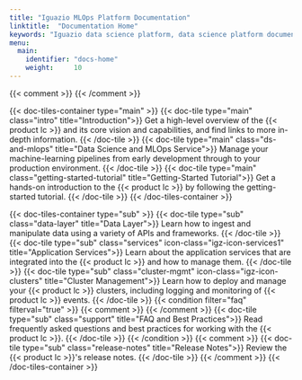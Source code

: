 ```yaml
---
title: "Iguazio MLOps Platform Documentation"
linktitle:  "Documentation Home"
keywords: "Iguazio data science platform, data science platform documentation, data science platform, data science, analytics platform, coninuous platform, getting started, development resources"
menu:
  main:
    identifier: "docs-home"
    weight:     10
---
```

{{< comment >}}<!-- [InfraInfo] [ci-no-shcd-in-front-matter] The title should
  use {{< product full >}}. -->
{{< /comment >}}

<!-- Main Doc Tiles -->
{{< doc-tiles-container type="main" >}}
    <!-- Introduction -->
    {{< doc-tile type="main" class="intro"
        title="Introduction">}}
        Get a high-level overview of the {{< product lc >}} and its core vision and capabilities, and find links to more in-depth information.
    {{< /doc-tile >}}
    <!-- Data Science and MLOps -->
    {{< doc-tile type="main" class="ds-and-mlops"
        title="Data Science and MLOps Service">}}
        Manage your machine-learning pipelines from early development through to your production environment.
    {{< /doc-tile >}}
    <!-- Getting-Started Tutorial -->
    {{< doc-tile type="main" class="getting-started-tutorial"
        title="Getting-Started Tutorial">}}
        Get a hands-on introduction to the {{< product lc >}} by following the getting-started tutorial.
    {{< /doc-tile >}}
{{< /doc-tiles-container >}}

<!-- Secondary Doc Tiles ("Sub Tiles") -->
{{< doc-tiles-container type="sub" >}}
    <!-- Data Layer -->
    {{< doc-tile type="sub" class="data-layer"
        title="Data Layer">}}
        Learn how to ingest and manipulate data using a variety of APIs and frameworks.
    {{< /doc-tile >}}
    <!-- Services -->
    {{< doc-tile type="sub" class="services" icon-class="igz-icon-services1"
        title="Application Services">}}
        Learn about the application services that are integrated into the {{< product lc >}} and how to manage them.
    {{< /doc-tile >}}
    <!-- Cluster Management -->
    {{< doc-tile type="sub" class="cluster-mgmt" icon-class="igz-icon-clusters"
        title="Cluster Management">}}
        Learn how to deploy and manage your {{< product lc >}} clusters, including logging and monitoring of {{< product lc >}} events.
    {{< /doc-tile >}}
    {{< condition filter="faq" filterval="true" >}}
    {{< comment >}}<!-- [c-faq] [IntInfo] (sharonl) (8.2.21) The support/
      section is filtered out until we add FAQs ([PENDING-CS] - DOC IG-14359),
      so we currently filter out the link to this section. See more info and
      action items in the support/_index.md page. -->
    {{< /comment >}}
    <!-- FAQs and Best Practices ("Support") -->
    {{< doc-tile type="sub" class="support"
        title="FAQ and Best Practices">}}
        Read frequently asked questions and best practices for working with the {{< product lc >}}.
    {{< /doc-tile >}}
    {{< /condition >}}
    {{< comment >}}<!-- [IntInfo] (sharonl) (6.4.21) It was decided not to
      include a release-notes link on the home page. -->
    <!-- Release Notes -->
    {{< doc-tile type="sub" class="release-notes"
        title="Release Notes">}}
        Review the {{< product lc >}}'s release notes.
    {{< /doc-tile >}}
    {{< /comment >}}
{{< /doc-tiles-container >}}

